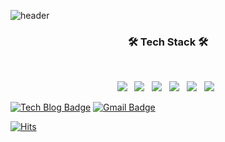 
![header](https://capsule-render.vercel.app/api?type=wave&color=auto&height=300&section=header&text=sojinkang&fontSize=90)


<h3 align="center"><b>🛠 Tech Stack 🛠</b></h3>
</br>
<p align="center">
<img src="https://img.shields.io/badge/HTML5-E34F26?style=flat-square&logo=HTML5&logoColor=white"/></a> &nbsp
<img src="https://img.shields.io/badge/Now Stuyding-1572B6?style=flat-square&logo=CSS3&logoColor=white"/></a> &nbsp
<img src="https://img.shields.io/badge/Now Stuyding-F7DF1E?style=flat-square&logo=JavaScript&logoColor=white"/></a> &nbsp
<img src="https://img.shields.io/badge/Now Stuyding-47A248?style=flat-square&logo=React&logoColor=white"/></a> &nbsp 
<img src="https://img.shields.io/badge/Now Stuyding-4479A1?style=flat-square&logo=TypeScript&logoColor=white"/></a> &nbsp 
<img src="https://img.shields.io/badge/Now Stuyding-339933?style=flat-square&logo=Node.js&logoColor=white"/></a> &nbsp
<!-- <img src="https://img.shields.io/badge/Android-3DDC84?style=flat-square&logo=Android&logoColor=white"/></a> &nbsp -->


 [![Tech Blog Badge](http://img.shields.io/badge/-Tech%20blog-black?style=flat-square&logo=github&link=https://sojinkang.tistory.com/)](https://sojinkang.tistory.com/)
  [![Gmail Badge](https://img.shields.io/badge/Gmail-d14836?style=flat-square&logo=Gmail&logoColor=white&link=mailto:sojinkang.tech@gmail.com)](mailto:sojinkang.tech@gmail.com)
  

[![Hits](https://hits.seeyoufarm.com/api/count/incr/badge.svg?url=https%3A%2F%2Fgithub.com%2Fsojinkang-github&count_bg=%23893DC8&title_bg=%23BC82D6&icon=&icon_color=%23E7E7E7&title=hits&edge_flat=false)](https://sojinkang.tistory.com/)

